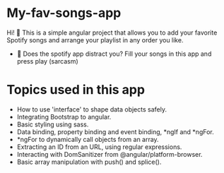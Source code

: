 # My-fav-songs-app
Hi! 👋 This is a simple angular project that allows you to add your favorite Spotify songs and arrange your playlist in any order you like.
- 🤔 Does the spotify app distract you? Fill your songs in this app and press play (sarcasm)
# Topics used in this app
- How to use 'interface' to shape data objects safely.
- Integrating Bootstrap to angular.
- Basic styling using sass.
- Data binding, property binding and event binding, *ngIf and *ngFor.
- *ngFor to dynamically call objects from an array.
- Extracting an ID from an URL, using regular expressions.
- Interacting with DomSanitizer from @angular/platform-browser.
- Basic array manipulation with push() and splice().
